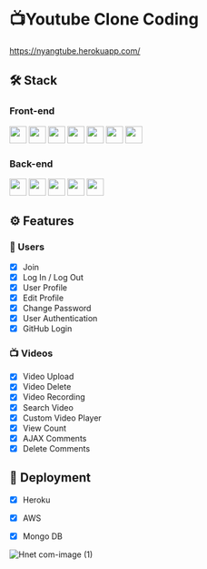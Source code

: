 
📺Youtube Clone Coding
========================
https://nyangtube.herokuapp.com/

## 🛠 Stack

### Front-end

<img height="30" src="https://img.shields.io/badge/HTML5-E34F26?style=for-the-badge&logo=HTML5&logoColor=white" /> <img height="30" src="https://img.shields.io/badge/CSS3-1572B6?style=for-the-badge&logo=CSS3&logoColor=white"/> <img height="30" src="https://img.shields.io/badge/Javascript-black?style=for-the-badge&logo=Javascript&logoColor=F7DF1E"/> <img height="30" src="https://img.shields.io/badge/Pug-A86454?style=for-the-badge&logo=Pug&logoColor=white"/> <img height="30" src="https://img.shields.io/badge/Babel-F9DC3E?style=for-the-badge&logo=Babel&logoColor=black"/> <img height="30" src="https://img.shields.io/badge/Sass-CC6699?style=for-the-badge&logo=Sass&logoColor=white"/> <img height="30" src="https://img.shields.io/badge/Webpack-blue?style=for-the-badge&logo=Webpack&logoColor=white"/>

### Back-end

<img height="30" src="https://img.shields.io/badge/Nodejs-339933?style=for-the-badge&logo=Node.js&logoColor=white"/> <img height="30" src="https://img.shields.io/badge/Express-000000?style=for-the-badge&logo=Express&logoColor=white"/> <img height="30" src="https://img.shields.io/badge/Mongodb-47A248?style=for-the-badge&logo=Mongodb&logoColor=white"/> <img height="30" src="https://img.shields.io/badge/Heroku-430098?style=for-the-badge&logo=Heroku&logoColor=white"/> <img height="30" src="https://img.shields.io/badge/Amazon S3-569A31?style=for-the-badge&logo=Amazon-S3&logoColor=white"/>

## ⚙ Features

### 🙎‍ Users

- [x] Join
- [x] Log In / Log Out
- [x] User Profile
- [x] Edit Profile
- [x] Change Password
- [x] User Authentication
- [x] GitHub Login

### 📺 Videos

- [x] Video Upload
- [x] Video Delete
- [x] Video Recording
- [x] Search Video
- [x] Custom Video Player
- [x] View Count
- [x] AJAX Comments
- [x] Delete Comments

## 🚀 Deployment

- [x] Heroku
- [x] AWS
- [x] Mongo DB


![Hnet com-image (1)](https://user-images.githubusercontent.com/79802132/149350349-f0bb0698-265f-4ae7-938c-091facce3bc7.gif)
